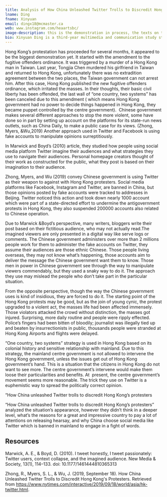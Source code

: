 ```yaml
---
title: Analysis of How China Unleashed Twitter Trolls to Discredit Hong Kong’s Protesters
lname: Ding
fname: Xinyuan
email: dingx18@mcmaster.ca
web: www.instagram.com/heaartsbc/
image-description: this is the demonstration in process, the texts on the yellow main streamer mains &ldquo;regain Hong Kong&rdquo;, which is ironic but also sorrowful to me as a Chinese. Hong Kong is part of China, the government gave them privilege but people only want to split from China.
bio: Xinyuan Ding is a third-year multimedia and communication study student in Mcmaster University.
---
```


Hong Kong’s protestation has proceeded for several months, it appeared to be the
biggest demonstration yet. It started with the amendment to the fugitive
offenders ordinance. It was triggered by a murder of a Hong Kong man in Taiwan.
Last year, Tongjia Chen murdered his girlfriend in Taiwan and returned to Hong
Kong, unfortunately there was no extradition agreement between the two places,
the Taiwan government can not arrest him. After this case, Hong Kong published
the new fugitive offenders ordinance, which irritated the masses. In their
thoughts, their basic civil liberty has been offended, the last wall of “one
country, two systems” has been canceled due to this amendment ( which means Hong
Kong government had no power to decide things happened in Hong Kong, they became
puppet controlled by the centre government).  Chinese government makes several
different approaches to stop the more violent, some have done so in part by
setting up account on the platforms for its state-run news outlets, such as
China Daily, to make a public case for its views. (Zhong, Myers, &Wu,2019)
Another approach used in Twitter and Facebook is using fake accounts to
manipulate opinions surreptitiously.

In Marwick and Boyd’s (2010) article, they studied how people using social media
platform Twitter imagine their audiences and what strategies they use to
navigate their audiences. Personal homepage creators thought of their work as
constructed for the public, what they post is based on their imagination to
their audience.

Zhong, Myers, and Wu (2019) convey Chinese government is using Twitter as their
weapon to against with Hong Kong protesters. Social media platforms like
Facebook, Instagram and Twitter, are banned in China, but those opinions posted
by fake accounts were tracked to addresses in Beijing. Twitter noticed this
action and took down nearly 1000 account which were part of a state-directed
effort to undermine the antigovernment protests in Hong Kong, they also
suspended 200000 accounts also related to Chinese operation.

Due to Marwick &Boyd’s perspective, many writers, bloggers write their post
based on their fictitious audience, who may not actually read.The imagined
viewers are only presented in a digital way like serve logs or comments. The
Chinese government administers over more than 2 millions people work for them to
administer the fake accounts on Twitter, they assume their audiences are those
ethnic Chinese. Those people living overseas, they may not know what’s
happening, those accounts aim to deliver the message the Chinese government want
them to know. Those men in power in Chinese government see through the way to
manipulate viewers commendably, but they used a snaky way to do it. The approach
they use may mislead the people who don’t take part in the particular situation.

From the opposite perspective, though the way the Chinese government uses is
kind of insidious, they are forced to do it. The starting point of the Hong Kong
protests may be good, but as the join of young cynic, the protest upgraded to a
violent act, the masses life had been affected immensely. Those violators
attacked the crowd without distinction, the masses got injured. Surprising, more
daily routine and people were ripply effected. Police’s fingers had been bitten
of bloodily; journalist was illegally tied up and beaten by insurrectionists in
public, thousands people were stranded at Hong Kong Airports and flights were
delayed. 

“One country, two systems” strategy is used in Hong Kong based on its colonial
history and sensitive relationship with mainland. Due to this strategy, the
mainland centre government is not allowed to intervene the Hong Kong government,
unless the issues get out of Hong Kong government’s hand. This is a situation
that the citizens in Hong Kong do not want to see more. The centre government’s
intervene would make them loose their particularities and benefits. At  present,
the centre government’s movement seems more reasonable. The trick they use on
Twitter is a euphemistic way to spread the politically correct opinion. 

“How China unleashed Twitter trolls to discredit Hong Kong’s protesters

“How China unleashed Twitter trolls to discredit Hong Kong’s protesters”
analyzed the situation’s appearance, however they didn’t think in a deeper
level, what’s the reasons for a great and impressive country to pay a lot of
attentions on releasing hearsay, and why China choose social media like Twitter
which is banned in mainland to engage in a fight of words.

## Resources

Marwick, A. E., & Boyd, D. (2010). I tweet honestly, I tweet passionately:
Twitter users, context collapse, and the imagined audience. New Media &
Society, 13(1), 114–133. doi: 10.1177/1461444810365313

Zhong, R., Myers, S. L., & Wu, J. (2019, September 18). How China Unleashed
Twitter Trolls to Discredit Hong Kong's Protesters. Retrieved from
https://www.nytimes.com/interactive/2019/09/18/world/asia/hk-twitter.html.
